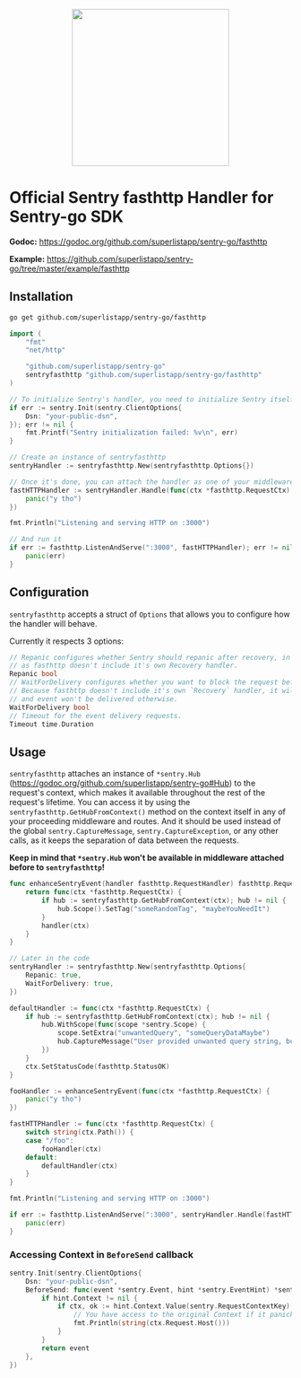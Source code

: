 <p align="center">
  <a href="https://sentry.io" target="_blank" align="center">
    <img src="https://sentry-brand.storage.googleapis.com/sentry-logo-black.png" width="280">
  </a>
  <br />
</p>

# Official Sentry fasthttp Handler for Sentry-go SDK

**Godoc:** https://godoc.org/github.com/superlistapp/sentry-go/fasthttp

**Example:** https://github.com/superlistapp/sentry-go/tree/master/example/fasthttp

## Installation

```sh
go get github.com/superlistapp/sentry-go/fasthttp
```

```go
import (
	"fmt"
	"net/http"

	"github.com/superlistapp/sentry-go"
	sentryfasthttp "github.com/superlistapp/sentry-go/fasthttp"
)

// To initialize Sentry's handler, you need to initialize Sentry itself beforehand
if err := sentry.Init(sentry.ClientOptions{
	Dsn: "your-public-dsn",
}); err != nil {
	fmt.Printf("Sentry initialization failed: %v\n", err)
}

// Create an instance of sentryfasthttp
sentryHandler := sentryfasthttp.New(sentryfasthttp.Options{})

// Once it's done, you can attach the handler as one of your middlewares
fastHTTPHandler := sentryHandler.Handle(func(ctx *fasthttp.RequestCtx) {
	panic("y tho")
})

fmt.Println("Listening and serving HTTP on :3000")

// And run it
if err := fasthttp.ListenAndServe(":3000", fastHTTPHandler); err != nil {
	panic(err)
}
```

## Configuration

`sentryfasthttp` accepts a struct of `Options` that allows you to configure how the handler will behave.

Currently it respects 3 options:

```go
// Repanic configures whether Sentry should repanic after recovery, in most cases it should be set to false,
// as fasthttp doesn't include it's own Recovery handler.
Repanic bool
// WaitForDelivery configures whether you want to block the request before moving forward with the response.
// Because fasthttp doesn't include it's own `Recovery` handler, it will restart the application,
// and event won't be delivered otherwise.
WaitForDelivery bool
// Timeout for the event delivery requests.
Timeout time.Duration
```

## Usage

`sentryfasthttp` attaches an instance of `*sentry.Hub` (https://godoc.org/github.com/superlistapp/sentry-go#Hub) to the request's context, which makes it available throughout the rest of the request's lifetime.
You can access it by using the `sentryfasthttp.GetHubFromContext()` method on the context itself in any of your proceeding middleware and routes.
And it should be used instead of the global `sentry.CaptureMessage`, `sentry.CaptureException`, or any other calls, as it keeps the separation of data between the requests.

**Keep in mind that `*sentry.Hub` won't be available in middleware attached before to `sentryfasthttp`!**

```go
func enhanceSentryEvent(handler fasthttp.RequestHandler) fasthttp.RequestHandler {
	return func(ctx *fasthttp.RequestCtx) {
		if hub := sentryfasthttp.GetHubFromContext(ctx); hub != nil {
			hub.Scope().SetTag("someRandomTag", "maybeYouNeedIt")
		}
		handler(ctx)
	}
}

// Later in the code
sentryHandler := sentryfasthttp.New(sentryfasthttp.Options{
	Repanic: true,
	WaitForDelivery: true,
})

defaultHandler := func(ctx *fasthttp.RequestCtx) {
	if hub := sentryfasthttp.GetHubFromContext(ctx); hub != nil {
		hub.WithScope(func(scope *sentry.Scope) {
			scope.SetExtra("unwantedQuery", "someQueryDataMaybe")
			hub.CaptureMessage("User provided unwanted query string, but we recovered just fine")
		})
	}
	ctx.SetStatusCode(fasthttp.StatusOK)
}

fooHandler := enhanceSentryEvent(func(ctx *fasthttp.RequestCtx) {
	panic("y tho")
})

fastHTTPHandler := func(ctx *fasthttp.RequestCtx) {
	switch string(ctx.Path()) {
	case "/foo":
		fooHandler(ctx)
	default:
		defaultHandler(ctx)
	}
}

fmt.Println("Listening and serving HTTP on :3000")

if err := fasthttp.ListenAndServe(":3000", sentryHandler.Handle(fastHTTPHandler)); err != nil {
	panic(err)
}
```

### Accessing Context in `BeforeSend` callback

```go
sentry.Init(sentry.ClientOptions{
	Dsn: "your-public-dsn",
	BeforeSend: func(event *sentry.Event, hint *sentry.EventHint) *sentry.Event {
		if hint.Context != nil {
			if ctx, ok := hint.Context.Value(sentry.RequestContextKey).(*fasthttp.RequestCtx); ok {
				// You have access to the original Context if it panicked
				fmt.Println(string(ctx.Request.Host()))
			}
		}
		return event
	},
})
```
